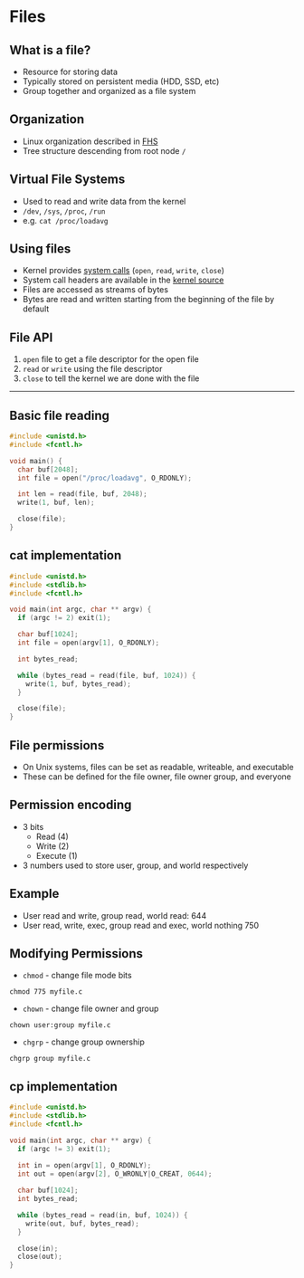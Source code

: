 Files
=====

What is a file?
---------------

- Resource for storing data
- Typically stored on persistent media (HDD, SSD, etc)
- Group together and organized as a file system

Organization
------------

- Linux organization described in [FHS](https://en.wikipedia.org/wiki/Filesystem_Hierarchy_Standard)
- Tree structure descending from root node `/`

Virtual File Systems
--------------------

- Used to read and write data from the kernel
- `/dev`, `/sys`, `/proc`, `/run`
- e.g. `cat /proc/loadavg`

Using files
-----------

- Kernel provides [system calls](https://github.com/torvalds/linux/blob/master/arch/x86/entry/syscalls/syscall_64.tbl) (`open`, `read`, `write`, `close`)
- System call headers are available in the [kernel source](https://github.com/torvalds/linux/blob/master/include/linux/syscalls.h)
- Files are accessed as streams of bytes
- Bytes are read and written starting from the beginning of the file by default

File API
--------

1. `open` file to get a file descriptor for the open file
2. `read` or `write` using the file descriptor
3. `close` to tell the kernel we are done with the file

---

Basic file reading
------------------

```c
#include <unistd.h>
#include <fcntl.h>

void main() {
  char buf[2048];
  int file = open("/proc/loadavg", O_RDONLY);

  int len = read(file, buf, 2048);
  write(1, buf, len);

  close(file);
}
```

cat implementation
------------------

```c
#include <unistd.h>
#include <stdlib.h>
#include <fcntl.h>

void main(int argc, char ** argv) {
  if (argc != 2) exit(1);

  char buf[1024];
  int file = open(argv[1], O_RDONLY);

  int bytes_read;

  while (bytes_read = read(file, buf, 1024)) {
    write(1, buf, bytes_read);
  }

  close(file);
}
```

File permissions
----------------

- On Unix systems, files can be set as readable, writeable, and executable
- These can be defined for the file owner, file owner group, and everyone

Permission encoding
-------------------

- 3 bits
    - Read (4)
    - Write (2)
    - Execute (1)
- 3 numbers used to store user, group, and world respectively

Example
-------

- User read and write, group read, world read:
    644
- User read, write, exec, group read and exec, world nothing
    750

Modifying Permissions
---------------------

- `chmod` - change file mode bits

```
chmod 775 myfile.c
```

- `chown` - change file owner and group

```
chown user:group myfile.c
```

- `chgrp` - change group ownership

```
chgrp group myfile.c
```

cp implementation
-----------------

```c
#include <unistd.h>
#include <stdlib.h>
#include <fcntl.h>

void main(int argc, char ** argv) {
  if (argc != 3) exit(1);
  
  int in = open(argv[1], O_RDONLY);
  int out = open(argv[2], O_WRONLY|O_CREAT, 0644);

  char buf[1024];
  int bytes_read;

  while (bytes_read = read(in, buf, 1024)) {
    write(out, buf, bytes_read);
  }

  close(in);
  close(out);
}
```
